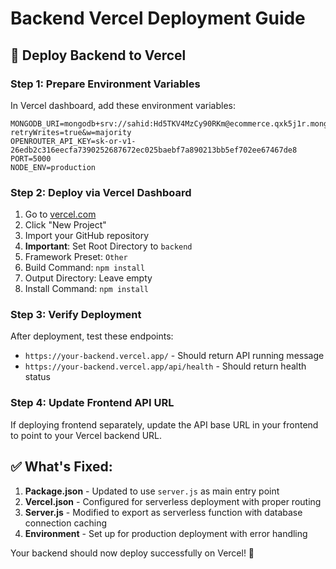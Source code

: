 # Backend Vercel Deployment Guide

## 🚀 Deploy Backend to Vercel

### Step 1: Prepare Environment Variables
In Vercel dashboard, add these environment variables:

```env
MONGODB_URI=mongodb+srv://sahid:Hd5TKV4MzCy90RKm@ecommerce.qxk5j1r.mongodb.net/beyondchat?retryWrites=true&w=majority
OPENROUTER_API_KEY=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
PORT=5000
NODE_ENV=production
```

### Step 2: Deploy via Vercel Dashboard

1. Go to [vercel.com](https://vercel.com)
2. Click "New Project"
3. Import your GitHub repository
4. **Important**: Set Root Directory to `backend`
5. Framework Preset: `Other`
6. Build Command: `npm install`
7. Output Directory: Leave empty
8. Install Command: `npm install`

### Step 3: Verify Deployment

After deployment, test these endpoints:
- `https://your-backend.vercel.app/` - Should return API running message
- `https://your-backend.vercel.app/api/health` - Should return health status

### Step 4: Update Frontend API URL

If deploying frontend separately, update the API base URL in your frontend to point to your Vercel backend URL.

## ✅ What's Fixed:

1. **Package.json** - Updated to use `server.js` as main entry point
2. **Vercel.json** - Configured for serverless deployment with proper routing
3. **Server.js** - Modified to export as serverless function with database connection caching
4. **Environment** - Set up for production deployment with error handling

Your backend should now deploy successfully on Vercel! 🎯

